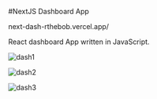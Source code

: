 #NextJS Dashboard App

next-dash-rthebob.vercel.app/

React dashboard App written in JavaScript.

![dash1](https://user-images.githubusercontent.com/79421897/230010337-998c2528-6adf-40af-a511-974f8aad2993.png)


![dash2](https://user-images.githubusercontent.com/79421897/230011127-c797c81b-b3cf-4f89-9718-0e26b9a056c9.png)

![dash3](https://user-images.githubusercontent.com/79421897/230011181-1bc43c86-56ae-4bd2-8fa1-fe440a747530.png)
